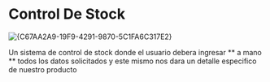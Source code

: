 # Control De Stock

![{C67AA2A9-19F9-4291-9870-5C1FA6C317E2}](https://github.com/user-attachments/assets/89fece44-5537-4c27-9a7c-ced142596622)

Un sistema de control de stock donde el usuario debera ingresar ** a mano ** todos los datos solicitados y este mismo nos dara un detalle especifico de nuestro producto

